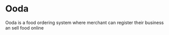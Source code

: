 
# Ooda
Ooda is a food ordering system where merchant can register their business an sell food online
